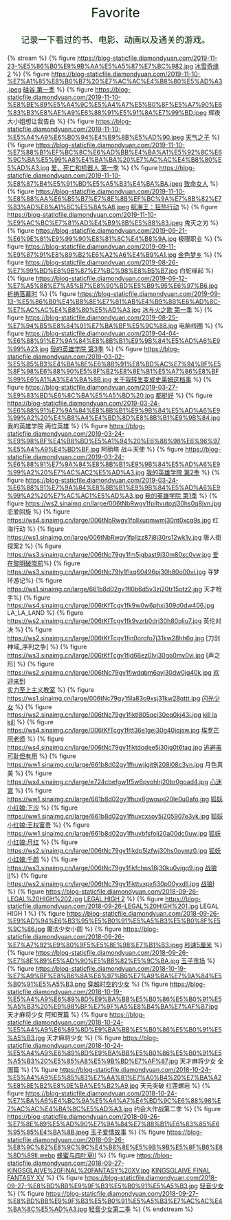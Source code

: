 <p></p>
<center>
<p style="font-size: 30px;color: #020;">Favorite</p>
<p style="font-size: 20px;color: #020;">记录一下看过的书、电影、动画以及通关的游戏。</p>
</center>

{% stream %}
{% figure https://blog-staticfile.diamondyuan.com/2019-11-23-%E5%86%B0%E9%9B%AA%E5%A5%87%E7%BC%982.jpg [冰雪奇缘 2](2019/11/frozen_2.html) %}
{% figure https://blog-staticfile.diamondyuan.com/2019-11-10-%E7%A1%85%E8%B0%B7%20%E7%AC%AC%E4%B8%80%E5%AD%A3.jpeg [硅谷 第一季]() %}
{% figure https://blog-staticfile.diamondyuan.com/2019-11-10-%E8%BE%89%E5%A4%9C%E5%A4%A7%E5%B0%8F%E5%A7%90%E6%83%B3%E8%AE%A9%E6%88%91%E5%91%8A%E7%99%BD.jpeg 辉夜大小姐想让我告白 %}
{% figure https://blog-staticfile.diamondyuan.com/2019-11-10-%E5%A4%A9%E6%B0%94%E4%B9%8B%E5%AD%90.jpeg [天气之子]() %}
{% figure https://blog-staticfile.diamondyuan.com/2019-11-10-%E7%88%B1%EF%BC%8C%E6%AD%BB%E4%BA%A1%E5%92%8C%E6%9C%BA%E5%99%A8%E4%BA%BA%20%E7%AC%AC%E4%B8%80%E5%AD%A3.jpg [爱，死亡和机器人 第一季]() %}
{% figure https://blog-staticfile.diamondyuan.com/2019-11-10-%E8%87%B4%E5%91%BD%E5%A5%B3%E4%BA%BA.jpeg [致命女人]() %}
{% figure https://blog-staticfile.diamondyuan.com/2019-11-10-%E8%88%AA%E6%B5%B7%E7%8E%8B%EF%BC%9A%E7%8B%82%E7%83%AD%E8%A1%8C%E5%8A%A8.jpeg [航海王：狂热行动]() %}
{% figure https://blog-staticfile.diamondyuan.com/2019-11-10-%E9%AC%BC%E7%81%AD%E4%B9%8B%E5%88%83.jpeg 鬼灭之刃 %}
{% figure https://blog-staticfile.diamondyuan.com/2019-09-21-%E6%9E%81%E9%99%90%E8%81%8C%E4%B8%9A.jpg 极限职业 %}
{% figure https://blog-staticfile.diamondyuan.com/2019-09-11-%E9%87%91%E8%89%B2%E6%A2%A6%E4%B9%A1.jpg [金色梦乡](/favorite/golden_slumber.html) %}
{% figure https://blog-staticfile.diamondyuan.com/2019-08-26-%E7%99%BD%E8%9B%87%E7%BC%98%E8%B5%B7.jpg 白蛇缘起 %}
{% figure https://blog-staticfile.diamondyuan.com/2019-09-12-%E7%A5%88%E7%A5%B7%E8%90%BD%E5%B9%95%E6%97%B6.jpg [祈祷落幕时](/favorite/the_crimes_that_bind.html) %}
{% figure https://blog-staticfile.diamondyuan.com/2019-09-13-%E5%86%B0%E4%B8%8E%E7%81%AB%E4%B9%8B%E6%AD%8C-%E7%AC%AC%E4%B8%80%E5%AD%A3.jpg [冰与火之歌 第一季](/favorite/game_of_thrones/s1.html) %}
{% figure https://blog-staticfile.diamondyuan.com/2019-08-25-%E7%94%B5%E8%84%91%E7%BA%BF%E5%9C%88.jpg 电脑线圈 %}
{% figure https://blog-staticfile.diamondyuan.com/2019-04-04-%E6%88%91%E7%9A%84%E8%8B%B1%E9%9B%84%E5%AD%A6%E9%99%A23.jpg [我的英雄学院 第3季](./my_hero.html) %}
{% figure https://blog-staticfile.diamondyuan.com/2019-03-02-%E5%85%B3%E4%BA%8E%E6%88%91%E8%BD%AC%E7%94%9F%E5%8F%98%E6%88%90%E5%8F%B2%E8%8E%B1%E5%A7%86%E8%BF%99%E6%A1%A3%E4%BA%8B.jpg [关于我转生变成史莱姆这档事](/favorite/that_time_i_got_reincarnated_as_a_slime.html) %}
{% figure https://blog-staticfile.diamondyuan.com/2019-03-27-%E9%83%BD%E6%8C%BA%E5%A5%BD%20.jpg [都挺好](/favorite/all_is_well.html) %}
{% figure https://blog-staticfile.diamondyuan.com/2019-03-24-%E6%88%91%E7%9A%84%E8%8B%B1%E9%9B%84%E5%AD%A6%E9%99%A2%20%E4%B8%A4%E4%BD%8D%E8%8B%B1%E9%9B%84.jpg 我的英雄学院 两位英雄 %}
{% figure https://blog-staticfile.diamondyuan.com/2019-03-24-%E9%98%BF%E4%B8%BD%E5%A1%94%20%E6%88%98%E6%96%97%E5%A4%A9%E4%BD%BF.jpg 阿丽塔 战斗天使 %}
{% figure https://blog-staticfile.diamondyuan.com/2019-03-24-%E6%88%91%E7%9A%84%E8%8B%B1%E9%9B%84%E5%AD%A6%E9%99%A2%20%E7%AC%AC2%E5%AD%A3.jpg [我的英雄学院 第2季](https://movie.douban.com/subject/26827706/) %}
{% figure https://blog-staticfile.diamondyuan.com/2019-03-24-%E6%88%91%E7%9A%84%E8%8B%B1%E9%9B%84%E5%AD%A6%E9%99%A2%20%E7%AC%AC1%E5%AD%A3.jpg [我的英雄学院 第1季](https://movie.douban.com/subject/26653375/) %}
{% figure https://ws2.sinaimg.cn/large/006tNbRwgy1fplltvutpzj30hs0q8jvn.jpg 恋爱回旋 %}
{% figure https://ws4.sinaimg.cn/large/006tNbRwgy1fpllxupmwmj30nt0xcq9s.jpg 红海行动 %}
{% figure https://ws1.sinaimg.cn/large/006tNbRwgy1fpllzz87j8j30rs12wk1v.jpg 唐人街探案2 %}
{% figure https://ws3.sinaimg.cn/large/006tNc79gy1fm5jgbast9j30m80xc0vw.jpg  [爱在黎明破晓前](/favorite/before_sunrise.html)%}
{% figure https://ws3.sinaimg.cn/large/006tNc79ly1flxq60496pj30h80o00vi.jpg  寻梦环游记%}
{% figure https://ws1.sinaimg.cn/large/661b8d02gy1fl0b6d5v3zj20tr15otz2.jpg  天才枪手%}
{% figure https://ws4.sinaimg.cn/large/006tKfTcgy1fk9w0w6phxj309d0dw406.jpg LA_LA_LAND %}
{% figure https://ws2.sinaimg.cn/large/006tKfTcgy1fk9vzrb0drj30h80qlju7.jpg 英伦对决 %}
{% figure https://ws2.sinaimg.cn/large/006tKfTcgy1fjn0orofo7j31kw28hh6q.jpg [刀剑神域_序列之争] %}
{% figure https://ws3.sinaimg.cn/large/006tKfTcgy1fjd66ez0lvj30go0my0vi.jpg [声之形] %}
{% figure https://ws2.sinaimg.cn/large/006tNc79gy1fiwdqbm6ayj30dw0jg40k.jpg [欢迎来到<br>实力至上主义教室](https://movie.douban.com/subject/27034595/) %}
{% figure https://ws1.sinaimg.cn/large/006tNc79gy1fila83o9xsj31kw28qttt.jpg [闪光少女](https://movie.douban.com/subject/26790961/) %}
{% figure https://ws2.sinaimg.cn/large/006tNc79gy1fiktl805qcj30eq0kj43i.jpg [kill la kill](/favorite/kill_la_kill.html) %}
{% figure https://ws4.sinaimg.cn/large/006tKfTcgy1fjtt36e1gej30g40jqjsw.jpg [埃罗芒阿老师](/favorite/eromanga_sensei.html) %}
{% figure https://ws4.sinaimg.cn/large/006tNc79gy1fiktdodee5j30jg0t6tag.jpg [逃避虽可耻但有用](https://movie.douban.com/subject/26816519/) %}
{% figure https://ww1.sinaimg.cn/large/661b8d02gy1fhuwjigjt9j208l08c3yn.jpg 月色真美 %}
{% figure https://ws4.sinaimg.cn/large/e724cbefgw1f5w6pvohlrj20br0goad4.jpg [心迷宫](https://movie.douban.com/subject/25917973/) %}
{% figure https://ww1.sinaimg.cn/large/661b8d02gy1fhuv8gwquxj20le0u0afo.jpg [狐妖小红娘:下沙](https://movie.douban.com/subject/26685413/) %}
{% figure https://ww1.sinaimg.cn/large/661b8d02gy1fhuvcxsoy5j205907e3yk.jpg [狐妖小红娘:王权富贵](https://movie.douban.com/subject/26946612/) %}
{% figure https://ww1.sinaimg.cn/large/661b8d02gy1fhuvbfsfolj20a00dc0uw.jpg [狐妖小红娘:月红](https://movie.douban.com/subject/26972694/) %}
{% figure https://ws2.sinaimg.cn/large/006tNc79gy1fikdp5lzfwj30hs0oymz0.jpg [狐妖小红娘:千颜](https://movie.douban.com/subject/27101874/) %}
{% figure https://ws3.sinaimg.cn/large/006tNc79gy1fikfchps18j30ku0vigq9.jpg [战狼Ⅱ](https://movie.douban.com/subject/26363254/)%}
{% figure https://ws2.sinaimg.cn/large/006tNc79gy1fikttvxpxfj30p00yxdll.jpg [战狼Ⅰ](https://movie.douban.com/subject/24753810/) %}
{% figure https://blog-staticfile.diamondyuan.com/2018-09-26-LEGAL%20HIGH%202.jpg [LEGAL HIGH 2](https://movie.douban.com/subject/23997724/) %}
{% figure https://blog-staticfile.diamondyuan.com/2018-09-26-LEGAL%20HIGH%201.jpg LEGAL HIGH 1 %}
{% figure https://blog-staticfile.diamondyuan.com/2018-09-26-%E9%AD%94%E6%B3%95%E5%B0%91%E5%A5%B3%E5%B0%8F%E5%9C%86.jpg 魔法少女小圆 %}
{% figure https://blog-staticfile.diamondyuan.com/2018-09-26-%E7%A7%92%E9%80%9F5%E5%8E%98%E7%B1%B3.jpeg [秒速5厘米](https://movie.douban.com/subject/2043546/) %}
{% figure https://blog-staticfile.diamondyuan.com/2018-09-26-%E7%8E%89%E5%AD%90%E5%B8%82%E5%9C%BA.jpg [玉子市场](https://movie.douban.com/subject/20514713/) %}
{% figure https://blog-staticfile.diamondyuan.com/2018-10-19-%E7%A9%BF%E8%B6%8A%E6%97%B6%E7%A9%BA%E7%9A%84%E5%B0%91%E5%A5%B3.png [穿越时空的少女](https://movie.douban.com/subject/1937946/) %}
{% figure https://blog-staticfile.diamondyuan.com/2018-10-19-%E5%A4%A9%E6%89%8D%E9%BA%BB%E5%B0%86%E5%B0%91%E5%A5%B3%20%E9%98%BF%E7%9F%A5%E8%B4%BA%E7%AF%87.jpg 天才麻将少女 阿知贺篇 %}
{% figure https://blog-staticfile.diamondyuan.com/2018-10-24-%E5%A4%A9%E6%89%8D%E9%BA%BB%E5%B0%86%E5%B0%91%E5%A5%B3.jpg 天才麻将少女 %}
{% figure https://blog-staticfile.diamondyuan.com/2018-10-24-%E5%A4%A9%E6%89%8D%E9%BA%BB%E5%B0%86%E5%B0%91%E5%A5%B3%20%E5%85%A8%E5%9B%BD%E7%AF%87.jpg 天才麻将少女 全国篇 %}
{% figure https://blog-staticfile.diamondyuan.com/2018-10-24-%E5%A4%A9%E5%85%83%E7%AA%81%E7%A0%B4%20%E7%BA%A2%E8%8E%B2%E8%9E%BA%E5%B2%A9.jpg 天元突破 红莲螺岩 %}
{% figure https://blog-staticfile.diamondyuan.com/2018-10-24-%E7%BA%A6%E4%BC%9A%E5%A4%A7%E4%BD%9C%E6%88%98%E7%AC%AC%E4%BA%8C%E5%AD%A3.jpg 约会大作战第二季 %}
{% figure https://blog-staticfile.diamondyuan.com/2018-09-26-%E7%8E%89%E5%AD%90%E7%9A%84%E7%88%B1%E6%83%85%E6%95%85%E4%BA%8B.jpeg [玉子爱情故事](https://movie.douban.com/subject/25796222/) %}
{% figure https://blog-staticfile.diamondyuan.com/2018-09-26-%E8%9C%82%E8%9C%9C%E4%B8%8E%E5%9B%9B%E5%8F%B6%E8%8D%89II.webp [蜂蜜与四叶草II](https://movie.douban.com/subject/1892335/) %}
{% figure https://blog-staticfile.diamondyuan.com/2018-09-27-KINGSGLAIVE%20FINAL%20FANTASY%20XV.jpg [KINGSGLAIVE FINAL FANTASY XV](https://movie.douban.com/subject/26762709/) %}
{% figure https://blog-staticfile.diamondyuan.com/2018-09-27-%E8%BD%BB%E9%9F%B3%E5%B0%91%E5%A5%B3.jpg [轻音少女](https://movie.douban.com/subject/3681349/) %}
{% figure https://blog-staticfile.diamondyuan.com/2018-09-27-%E8%BD%BB%E9%9F%B3%E5%B0%91%E5%A5%B3%E7%AC%AC%E4%BA%8C%E5%AD%A3.jpg [轻音少女第二季](https://movie.douban.com/subject/4223466/) %}
{% endstream %}
